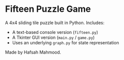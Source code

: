 # Fifteen Puzzle Game

A 4x4 sliding tile puzzle built in Python. Includes:
- A text-based console version (`fifteen.py`)
- A Tkinter GUI version (`main.py` / `game.py`)
- Uses an underlying `graph.py` for state representation

Made by Hafsah Mahmood.
